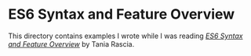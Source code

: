 ES6 Syntax and Feature Overview
===============================

This directory contains examples I wrote while I was reading [*ES6
Syntax and Feature Overview*][1] by Tania Rascia.

[1]: https://www.taniarascia.com/es6-syntax-and-feature-overview/
